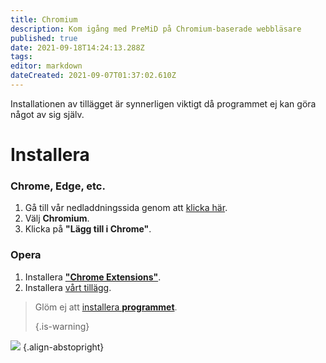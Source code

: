 ```yaml
---
title: Chromium
description: Kom igång med PreMiD på Chromium-baserade webbläsare
published: true
date: 2021-09-18T14:24:13.288Z
tags: 
editor: markdown
dateCreated: 2021-09-07T01:37:02.610Z
---
```


Installationen av tillägget är synnerligen viktigt då programmet ej kan göra något av sig själv.

# Installera
### Chrome, Edge, etc.
1. Gå till vår nedladdningssida genom att [klicka här](https://premid.app/downloads).
2. Välj **Chromium**.
3. Klicka på **"Lägg till i Chrome"**.

### Opera
1. Installera **["Chrome Extensions"](https://addons.opera.com/en/extensions/details/install-chrome-extensions/)**.
2. Installera [vårt tillägg](https://premid.app/downloads).

> Glöm ej att [installera **programmet**](/install). 
> 
> {.is-warning}

![](https://img.icons8.com/color/2x/chrome.png) {.align-abstopright}